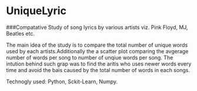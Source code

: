 # UniqueLyric


###Compatative Study of song lyrics by various artists viz. Pink Floyd, MJ, Beatles etc. 

The main idea of the study is to compare the total number of unique words used by each artists.Additionally the a scatter plot comparing 
the avgerage number of words per song to number of unqiue words per song. The intution behind such grap was to find the aritis who uses newer
words every time and avoid the bais caused by the total number of words in each songs. 

Technogly used: Python, Sckit-Learn, Numpy. 

